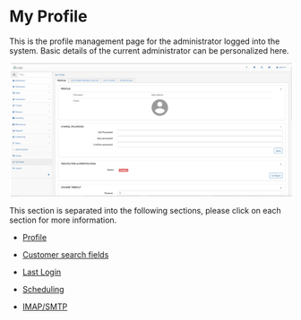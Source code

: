 My Profile
=============

This is the profile management page for the administrator logged into the system. Basic details  of the current administrator can be personalized here.

![My profile](my_profile.png)

This section is separated into the following sections, please click on each section for more information.

* [ Profile ](profile/profile.md)

* [Customer search fields](customer_search_fields/custom_search_fields.md)

* [Last Login](last_login/last_login.md)

* [Scheduling](scheduling/scheduling.md)

* [IMAP/SMTP](imap/imap.md)
